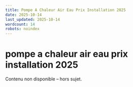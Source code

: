 ```yaml
---
title: Pompe A Chaleur Air Eau Prix Installation 2025
date: 2025-10-14
last_updated: 2025-10-14
wordcount: 14
robots: noindex
---
```


# pompe a chaleur air eau prix installation 2025

Contenu non disponible – hors sujet.